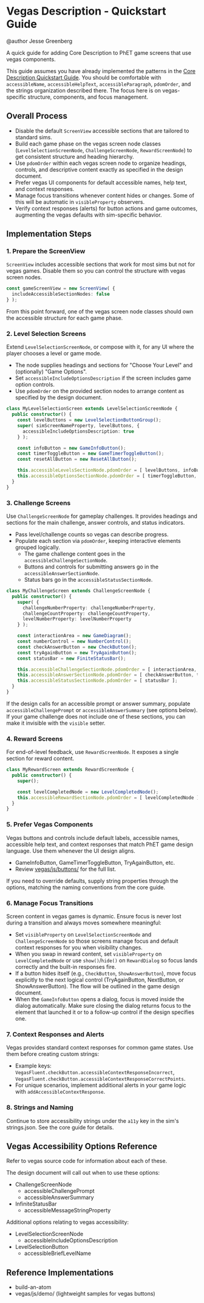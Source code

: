 # Vegas Description - Quickstart Guide

@author Jesse Greenberg

A quick guide for adding Core Description to PhET game screens that use vegas components.

This guide assumes you have already implemented the patterns in
the [Core Description Quickstart Guide](https://github.com/phetsims/phet-info/blob/main/doc/core-description-quickstart-guide.md).
You should be comfortable with `accessibleName`, `accessibleHelpText`, `accessibleParagraph`, `pdomOrder`, and the
strings organization described there. The focus here is on vegas-specific structure, components, and focus management.

## Overall Process

- Disable the default `ScreenView` accessible sections that are tailored to standard sims.
- Build each game phase on the vegas screen node classes (`LevelSelectionScreenNode`, `ChallengeScreenNode`,
  `RewardScreenNode`) to get consistent structure and heading hierarchy.
- Use `pdomOrder` within each vegas screen node to organize headings, controls, and descriptive content exactly as
  specified in the design document.
- Prefer vegas UI components for default accessible names, help text, and context responses.
- Manage focus transitions whenever content hides or changes. Some of this will be automatic in `visibleProperty`
  observers.
- Verify context responses (alerts) for button actions and game outcomes, augmenting the vegas defaults with
  sim-specific behavior.

## Implementation Steps

### 1. Prepare the ScreenView

`ScreenView` includes accessible sections that work for most sims but not for vegas games. Disable them so you can control
the structure with vegas screen nodes.

```ts
const gameScreenView = new ScreenView( {
  includeAccessibleSectionNodes: false
} );
```

From this point forward, one of the vegas screen node classes should own the accessible structure for each game phase.

### 2. Level Selection Screens

Extend `LevelSelectionScreenNode`, or compose with it, for any UI where the player chooses a level or game mode.

- The node supplies headings and sections for "Choose Your Level" and (optionally) "Game Options".
- Set `accessibleIncludeOptionsDescription` if the screen includes game option controls.
- Use `pdomOrder` on the provided section nodes to arrange content as specified by the design document.

```ts
class MyLevelSelectionScreen extends LevelSelectionScreenNode {
  public constructor() {
    const levelButtons = new LevelSelectionButtonGroup();
    super( simScreenNameProperty, levelButtons, {
      accessibleIncludeOptionsDescription: true
    } );

    const infoButton = new GameInfoButton();
    const timerToggleButton = new GameTimerToggleButton();
    const resetAllButton = new ResetAllButton();

    this.accessibleLevelsSectionNode.pdomOrder = [ levelButtons, infoButton ];
    this.accessibleOptionsSectionNode.pdomOrder = [ timerToggleButton, resetAllButton ];
  }
}
```

### 3. Challenge Screens

Use `ChallengeScreenNode` for gameplay challenges. It provides headings and sections for the main challenge, answer
controls, and status indicators.

- Pass level/challenge counts so vegas can describe progress.
- Populate each section via `pdomOrder`, keeping interactive elements grouped logically.
  - The game challenge content goes in the `accessibleChallengeSectionNode`.
  - Buttons and controls for submitting answers go in the `accessibleAnswerSectionNode`.
  - Status bars go in the `accessibleStatusSectionNode`.

```ts
class MyChallengeScreen extends ChallengeScreenNode {
  public constructor() {
    super( {
      challengeNumberProperty: challengeNumberProperty,
      challengeCountProperty: challengeCountProperty,
      levelNumberProperty: levelNumberProperty
    } );

    const interactionArea = new GameDiagram();
    const numberControl = new NumberControl();
    const checkAnswerButton = new CheckButton();
    const tryAgainButton = new TryAgainButton();
    const statusBar = new FiniteStatusBar();

    this.accessibleChallengeSectionNode.pdomOrder = [ interactionArea, numberControl ];
    this.accessibleAnswerSectionNode.pdomOrder = [ checkAnswerButton, tryAgainButton ];
    this.accessibleStatusSectionNode.pdomOrder = [ statusBar ];
  }
}
```

If the design calls for an accessible prompt or answer summary, populate `accessibleChallengePrompt` or
`accessibleAnswerSummary` (see options below). If your game challenge does not include one of these sections, you can
make it invisible with the `visible` setter.

### 4. Reward Screens

For end-of-level feedback, use `RewardScreenNode`. It exposes a single section for reward content.

```ts
class MyRewardScreen extends RewardScreenNode {
  public constructor() {
    super();

    const levelCompletedNode = new LevelCompletedNode();
    this.accessibleRewardSectionNode.pdomOrder = [ levelCompletedNode ];
  }
}
```

### 5. Prefer Vegas Components

Vegas buttons and controls include default labels, accessible names, accessible help text, and context responses that
match PhET game design language. Use them whenever the UI design aligns.

- GameInfoButton, GameTimerToggleButton, TryAgainButton, etc.
- Review [vegas/js/buttons/](https://github.com/phetsims/vegas/tree/main/js/buttons) for the full list.

If you need to override defaults, supply string properties through the options, matching the naming conventions from the
core guide.

### 6. Manage Focus Transitions

Screen content in vegas games is dynamic. Ensure focus is never lost during a transition and always moves somewhere
meaningful:

- Set `visibleProperty` on `LevelSelectionScreenNode` and `ChallengeScreenNode` so those screens manage
  focus and default context responses for you when visibility changes.
- When you swap in reward content, set `visibleProperty` on `LevelCompletedNode`
  or use `show()`/`hide()` on `RewardDialog` so focus lands correctly and the built-in responses fire.
- If a button hides itself (e.g., `CheckButton`, `ShowAnswerButton`), move focus explicitly to the next logical
  control (TryAgainButton, NextButton, or ShowAnswerButton). The flow will be outlined in the game design document.
- When the `GameInfoButton` opens a dialog, focus is moved inside the dialog automatically. Make sure closing the dialog
  returns focus to the element that launched it or to a follow-up control if the design specifies one.

### 7. Context Responses and Alerts

Vegas provides standard context responses for common game states. Use them before creating custom strings:

- Example keys: `VegasFluent.checkButton.accessibleContextResponseIncorrect`,
  `VegasFluent.checkButton.accessibleContextResponseCorrectPoints`.
- For unique scenarios, implement additional alerts in your game logic with `addAccessibleContextResponse`.

### 8. Strings and Naming

Continue to store accessibility strings under the `a11y` key in the sim's strings.json. See the core guide for details.

## Vegas Accessibility Options Reference

Refer to vegas source code for information about each of these.

The design document will call out when to use these options:

- ChallengeScreenNode
  - accessibleChallengePrompt
  - accessibleAnswerSummary
- InfiniteStatusBar
  - accessibleMessageStringProperty

Additional options relating to vegas accessibility:

- LevelSelectionScreenNode
  - accessibleIncludeOptionsDescription
- LevelSelectionButton
  - accessibleBriefLevelName

## Reference Implementations

- build-an-atom
- vegas/js/demo/ (lightweight samples for vegas buttons)